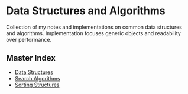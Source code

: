 # Data Structures and Algorithms
Collection of my notes and implementations on common data structures and
algorithms. Implementation focuses generic objects and readability over
performance.

## Master Index

- [Data Structures](/src/main/java/com/pedrofonseca/dsalgo/data_structures/DataStructures.md)
- [Search Algorithms](/src/main/java/com/pedrofonseca/dsalgo/search_algorithms/Search.md)
- [Sorting Structures](/src/main/java/com/pedrofonseca/dsalgo/sort_algorithms/Sorting.md)
